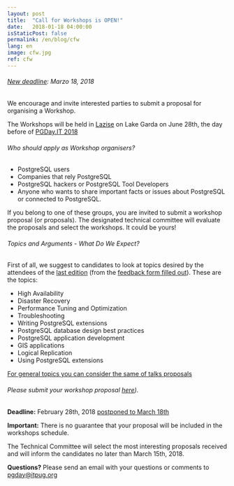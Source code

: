 ```yaml
---
layout: post
title:  "Call for Workshops is OPEN!"
date:   2018-01-18 04:00:00
isStaticPost: false
permalink: /en/blog/cfw
lang: en
image: cfw.jpg
ref: cfw
---
```


###### [New deadline](http://2018.pgday.it/en/blog/cfp_postponed): Marzo 18, 2018

We encourage and invite interested parties to submit a proposal for organising a Workshop.

The Workshops will be held in [Lazise](https://2018.pgday.it/en/logistics/) on Lake Garda on June 28th, the day before of [PGDay.IT 2018](https://2018.pgday.it/en/)

###### Who should apply as Workshop organisers?

* PostgreSQL users
* Companies that rely PostgreSQL
* PostgreSQL hackers or PostgreSQL Tool Developers
* Anyone who wants to share important facts or issues about PostgreSQL or connected to PostgreSQL.

If you belong to one of these groups, you are invited to submit a workshop proposal (or proposals). The designated technical committee will evaluate the proposals and select the workshops. It could be yours!

###### Topics and Arguments - What Do We Expect?

First of all, we suggest to candidates to look at topics desired by the attendees of the [last edition](https://2017.pgday.it/en/) (from the [feedback form filled out](http://blog.itpug.org/pgday_it_2017/)). These are the topics:

* High Availability
* Disaster Recovery
* Performance Tuning and Optimization
* Troubleshooting
* Writing PostgreSQL extensions
* PostgreSQL database design best practices
* PostgreSQL application development
* GIS applications
* Logical Replication
* Using PostgreSQL extensions

[For general topics you can consider the same of talks proposals](https://2018.pgday.it/en/blog/cfp)

###### Please submit your workshop proposal [here](https://docs.google.com/forms/d/e/1FAIpQLScTgqVF6aMUk1b42fqmgY4F5iZVmTK5XyRruyCP-0wpGVvCVA/viewform)).

__Deadline:__ February 28th, 2018  [postponed to March 18th](http://2018.pgday.it/en/blog/cfp_postponed)

__Important:__ There is no guarantee that your proposal will be included in the workshops schedule.

The Technical Committee will select the most interesting proposals received and will inform the candidates no later than March 15th, 2018.

__Questions?__
Please send an email with your questions or comments to [pgday@itpug.org](mailto:pgday@itpug.org)

